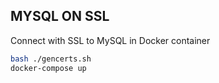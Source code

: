 ## MYSQL ON SSL

Connect with SSL to MySQL in Docker container

```bash
bash ./gencerts.sh
docker-compose up
```

